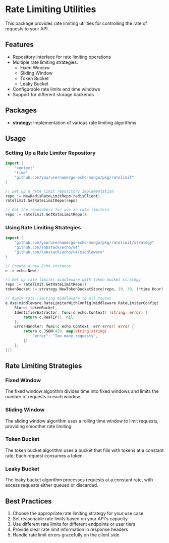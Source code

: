 # Rate Limiting Utilities

This package provides rate limiting utilities for controlling the rate of requests to your API.

## Features

- Repository interface for rate limiting operations
- Multiple rate limiting strategies:
  - Fixed Window
  - Sliding Window
  - Token Bucket
  - Leaky Bucket
- Configurable rate limits and time windows
- Support for different storage backends

## Packages

- **strategy**: Implementation of various rate limiting algorithms

## Usage

### Setting Up a Rate Limiter Repository

```go
import (
    "context"
    "time"
    "github.com/yourusername/go-echo-mongo/pkg/ratelimit"
)

// Set up a rate limit repository implementation
repo := NewRedisRateLimitRepo(redisClient)
ratelimit.SetRateLimitRepo(repo)

// Get the repository for use in rate limiters
repo := ratelimit.GetRateLimitRepo()
```

### Using Rate Limiting Strategies

```go
import (
    "github.com/yourusername/go-echo-mongo/pkg/ratelimit/strategy"
    "github.com/labstack/echo/v4"
    "github.com/labstack/echo/v4/middleware"
)

// Create a new Echo instance
e := echo.New()

// Set up rate limiter middleware with token bucket strategy
repo := ratelimit.GetRateLimitRepo()
tokenBucket := strategy.NewTokenBucketStore(repo, 10, 30, 1*time.Hour)

// Apply rate limiting middleware to all routes
e.Use(middleware.RateLimiterWithConfig(middleware.RateLimiterConfig{
    Store: tokenBucket,
    IdentifierExtractor: func(c echo.Context) (string, error) {
        return c.RealIP(), nil
    },
    ErrorHandler: func(c echo.Context, err error) error {
        return c.JSON(429, map[string]string{
            "error": "Too many requests",
        })
    },
}))
```

## Rate Limiting Strategies

### Fixed Window

The fixed window algorithm divides time into fixed windows and limits the number of requests in each window.

### Sliding Window

The sliding window algorithm uses a rolling time window to limit requests, providing smoother rate limiting.

### Token Bucket

The token bucket algorithm uses a bucket that fills with tokens at a constant rate. Each request consumes a token.

### Leaky Bucket

The leaky bucket algorithm processes requests at a constant rate, with excess requests either queued or discarded.

## Best Practices

1. Choose the appropriate rate limiting strategy for your use case
2. Set reasonable rate limits based on your API's capacity
3. Use different rate limits for different endpoints or user tiers
4. Provide clear rate limit information in response headers
5. Handle rate limit errors gracefully on the client side 